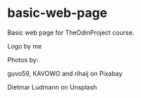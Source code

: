 # basic-web-page
Basic web page for TheOdinProject course.

Logo by me

Photos by:

guvo59, KAVOWO and rihaij on Pixabay

Dietmar Ludmann on Unsplash
